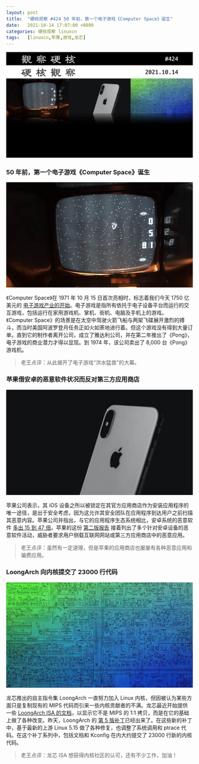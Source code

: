 ```yaml
---
layout: post
title:	"硬核观察 #424 50 年前，第一个电子游戏《Computer Space》诞生"
date:	2021-10-14 17:07:00 +0800 
categories:	硬核观察 linuxcn 
tags:	[linuxcn,苹果,游戏,龙芯]
---
```



![](/Asserts/Images/album/202110/14/170533oeykfsz2qs1qwkf2.jpg)


### 50 年前，第一个电子游戏《Computer Space》诞生


![](/Asserts/Images/album/202110/14/170602cge6g61glezf6dkd.jpg)


《Computer Space》在 1971 年 10 月 15 日首次亮相时，标志着我们今天 1750 亿美元的 [电子游戏产业的开始](https://theconversation.com/computer-space-launched-the-video-game-industry-50-years-ago-heres-the-real-reason-you-probably-havent-heard-of-it-168349)。电子游戏是指所有依托于电子设备平台而运行的交互游戏，包括运行在家用游戏机、掌机、街机、电脑及手机上的游戏。《Computer Space》的场景是在太空中驾驶火箭飞船与两架飞碟展开激烈的搏斗，而当时美国阿波罗登月任务正如火如荼地进行着。但这个游戏没有得到大量订单。直到它的制作者离开公司，成立了雅达利公司，并在第二年推出了《Pong》，电子游戏的商业潜力才得以显现。到 1974 年，该公司卖出了 8,000 台《Pong》 游戏机。







> 
> 老王点评：从此揭开了电子游戏“洪水猛兽”的大幕。
> 
> 
> 


### 苹果借安卓的恶意软件状况而反对第三方应用商店


![](/Asserts/Images/album/202110/14/170636qdg47gx4g4d09gci.jpg)


苹果公司表示，其 iOS 设备之所以被锁定在其官方应用商店作为安装应用程序的唯一途径，是出于安全考虑，因为这允许其安全团队在应用程序到达用户之前扫描其恶意内容。苹果公司并指出，与它的应用程序生态系统相比，安卓系统的恶意软件 [多出 15 到 47 倍](https://therecord.media/apple-argues-against-allowing-app-sideloading-by-pointing-out-androids-malware-figures/)。苹果的这份 [第二版报告](https://www.apple.com/privacy/docs/Building_a_Trusted_Ecosystem_for_Millions_of_Apps_A_Threat_Analysis_of_Sideloading.pdf) 接着列出了多个针对安卓设备的恶意软件活动，威胁者要求用户侧载互联网网站或第三方应用商店中的恶意应用。



> 
> 老王点评：虽然有一定道理，但是苹果的应用商店也屡屡有各种恶意应用和骗费应用。
> 
> 
> 


### LoongArch 向内核提交了 23000 行代码


![](/Asserts/Images/album/202110/14/170737pdallokbwnhdlxyb.jpg)


龙芯推出的自主指令集 LoongArch 一直努力加入 Linux 内核，但因被认为某些方面只是复制现有的 MIPS 代码而引来一些内核贡献者的不满。龙芯最近开始提供一些 [LoongArch ISA 的文档](https://loongson.github.io/LoongArch-Documentation/README-EN.html)，以显示它不是 MIPS 的 1:1 拷贝，而是在它的基础上做了各种改变。昨天，LoongArch 的 [第 5 版补丁](https://lore.kernel.org/lkml/20211013063656.3084555-1-chenhuacai@loongson.cn/)已经出来了。在这些新的补丁中，基于最新的上游 Linux 5.15 做了各种修复，也调整了系统调用和 ptrace 代码。在这个补丁系列中，包括文档和 Kconfig 在内大约提交了 23000 行新的内核代码。



> 
> 老王点评：龙芯 ISA 想获得内核社区的认可，还有不少工作，加油！
> 
> 
>
